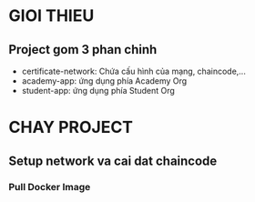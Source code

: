 # GIOI THIEU
## Project gom 3 phan chinh
- certificate-network: Chứa cấu hình của mạng, chaincode,...
- academy-app: ứng dụng phía Academy Org
- student-app: ứng dụng phía Student Org

# CHAY PROJECT
## Setup network va cai dat chaincode
### Pull Docker Image

